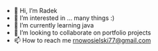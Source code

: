 - 👋 Hi, I’m Radek
- 👀 I’m interested in ... many things :)
- 🌱 I’m currently learning java
- 💞️ I’m looking to collaborate on portfolio projects
- 📫 How to reach me rnowosielski77@gmail.com

<!---
Radek707/Radek707 is a ✨ special ✨ repository because its `README.md` (this file) appears on your GitHub profile.
You can click the Preview link to take a look at your changes.
--->
